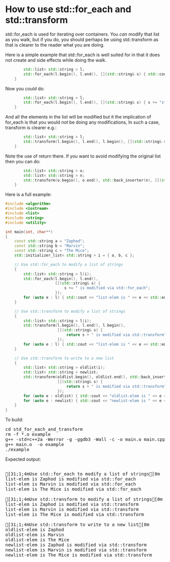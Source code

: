 How to use std::for_each and std::transform
===========================================

std::for_each is used for iterating over containers. You *can* modify
that list as you walk, but if you do, you should perhaps be using
std::transform as that is clearer to the reader what you are doing.

Here is a simple example that std::for_each is well suited for in that
it does not create and side effects while doing the walk.
```C++
        std::list< std::string > l;
        std::for_each(l.begin(), l.end(), [](std::string& s) { std::cout << s << std::endl; });
    }
```
Now you *could* do:
```C++
        std::list< std::string > l;
        std::for_each(l.begin(), l.end(), [](std::string& s) { s += "stuff"; });
    }
```
And all the elements in the list will be modified but it the implication of
for_each is that you would not be doing any modifications, In such a case,
transform is clearer e.g.:
```C++
        std::list< std::string > l;
        std::transform(l.begin(), l.end(), l.begin(), [](std::string& s) { return s + "stuff"; });
    }
```
Note the use of return there. If you want to avoid modifying the original list then you can do:
```C++
        std::list< std::string > o;
        std::list< std::string > n;
        std::transform(o.begin(), o.end(), std::back_inserter(n), [](std::string& s) { return s + "stuff"; });
    }
```
Here is a full example:
```C++
#include <algorithm>
#include <iostream>
#include <list>
#include <string>
#include <utility>

int main(int, char**)
{
    const std::string a = "Zaphod";
    const std::string b = "Marvin";
    const std::string c = "The Mice";
    std::initializer_list< std::string > i = { a, b, c };

    // Use std::for_each to modify a list of strings
    {
        std::list< std::string > l(i);
        std::for_each(l.begin(), l.end(),
                      [](std::string& s) {
                          s += " is modified via std::for_each";
                      });
        for (auto e : l) { std::cout << "list-elem is " << e << std::endl; }
    }

    // Use std::transform to modify a list of strings
    {
        std::list< std::string > l(i);
        std::transform(l.begin(), l.end(), l.begin(),
                       [](std::string& s) {
                           return s + " is modified via std::transform";
                       });
        for (auto e : l) { std::cout << "list-elem is " << e << std::endl; }
    }

    // Use std::transform to write to a new list
    {
        std::list< std::string > oldlist(i);
        std::list< std::string > newlist;
        std::transform(oldlist.begin(), oldlist.end(), std::back_inserter(newlist),
                       [](std::string& s) {
                           return s + " is modified via std::transform";
                       });
        for (auto e : oldlist) { std::cout << "oldlist-elem is " << e << std::endl; }
        for (auto e : newlist) { std::cout << "newlist-elem is " << e << std::endl; }
    }
}
```
To build:
<pre>
cd std_for_each_and_transform
rm -f *.o example
g++ -std=c++2a -Werror -g -ggdb3 -Wall -c -o main.o main.cpp
g++ main.o  -o example
./example
</pre>
Expected output:
<pre>

[31;1;4mUse std::for_each to modify a list of strings[0m
list-elem is Zaphod is modified via std::for_each
list-elem is Marvin is modified via std::for_each
list-elem is The Mice is modified via std::for_each

[31;1;4mUse std::transform to modify a list of strings[0m
list-elem is Zaphod is modified via std::transform
list-elem is Marvin is modified via std::transform
list-elem is The Mice is modified via std::transform

[31;1;4mUse std::transform to write to a new list[0m
oldlist-elem is Zaphod
oldlist-elem is Marvin
oldlist-elem is The Mice
newlist-elem is Zaphod is modified via std::transform
newlist-elem is Marvin is modified via std::transform
newlist-elem is The Mice is modified via std::transform
</pre>
